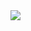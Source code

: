 <img align="right" src="https://visitor-badge.laobi.icu/badge?page_id=nidharshana-s.nidharshana-s" />
